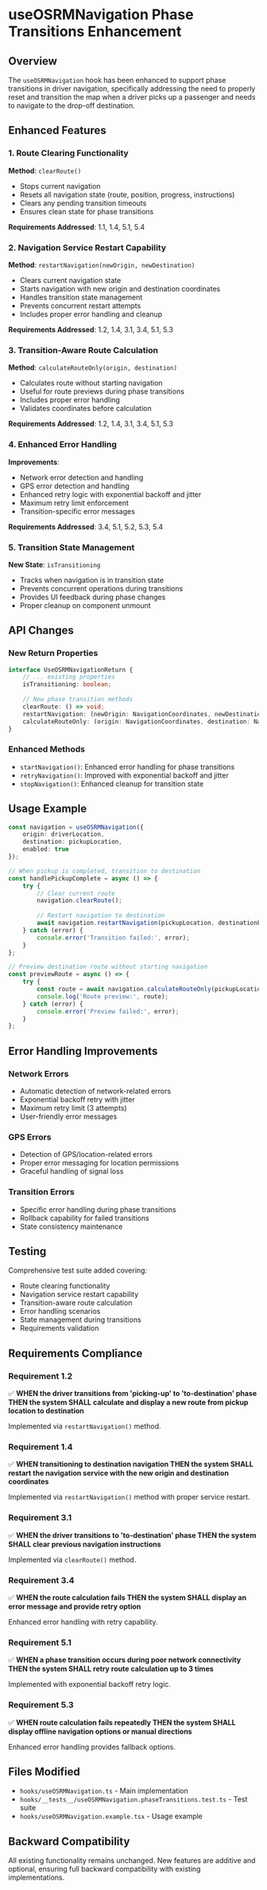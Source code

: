 # useOSRMNavigation Phase Transitions Enhancement

## Overview

The `useOSRMNavigation` hook has been enhanced to support phase transitions in driver navigation, specifically addressing the need to properly reset and transition the map when a driver picks up a passenger and needs to navigate to the drop-off destination.

## Enhanced Features

### 1. Route Clearing Functionality

**Method**: `clearRoute()`

- Stops current navigation
- Resets all navigation state (route, position, progress, instructions)
- Clears any pending transition timeouts
- Ensures clean state for phase transitions

**Requirements Addressed**: 1.1, 1.4, 5.1, 5.4

### 2. Navigation Service Restart Capability

**Method**: `restartNavigation(newOrigin, newDestination)`

- Clears current navigation state
- Starts navigation with new origin and destination coordinates
- Handles transition state management
- Prevents concurrent restart attempts
- Includes proper error handling and cleanup

**Requirements Addressed**: 1.2, 1.4, 3.1, 3.4, 5.1, 5.3

### 3. Transition-Aware Route Calculation

**Method**: `calculateRouteOnly(origin, destination)`

- Calculates route without starting navigation
- Useful for route previews during phase transitions
- Includes proper error handling
- Validates coordinates before calculation

**Requirements Addressed**: 1.2, 1.4, 3.1, 3.4, 5.1, 5.3

### 4. Enhanced Error Handling

**Improvements**:
- Network error detection and handling
- GPS error detection and handling
- Enhanced retry logic with exponential backoff and jitter
- Maximum retry limit enforcement
- Transition-specific error messages

**Requirements Addressed**: 3.4, 5.1, 5.2, 5.3, 5.4

### 5. Transition State Management

**New State**: `isTransitioning`

- Tracks when navigation is in transition state
- Prevents concurrent operations during transitions
- Provides UI feedback during phase changes
- Proper cleanup on component unmount

## API Changes

### New Return Properties

```typescript
interface UseOSRMNavigationReturn {
    // ... existing properties
    isTransitioning: boolean;
    
    // New phase transition methods
    clearRoute: () => void;
    restartNavigation: (newOrigin: NavigationCoordinates, newDestination: NavigationCoordinates) => Promise<void>;
    calculateRouteOnly: (origin: NavigationCoordinates, destination: NavigationCoordinates) => Promise<NavigationRoute>;
}
```

### Enhanced Methods

- `startNavigation()`: Enhanced error handling for phase transitions
- `retryNavigation()`: Improved with exponential backoff and jitter
- `stopNavigation()`: Enhanced cleanup for transition state

## Usage Example

```typescript
const navigation = useOSRMNavigation({
    origin: driverLocation,
    destination: pickupLocation,
    enabled: true
});

// When pickup is completed, transition to destination
const handlePickupComplete = async () => {
    try {
        // Clear current route
        navigation.clearRoute();
        
        // Restart navigation to destination
        await navigation.restartNavigation(pickupLocation, destinationLocation);
    } catch (error) {
        console.error('Transition failed:', error);
    }
};

// Preview destination route without starting navigation
const previewRoute = async () => {
    try {
        const route = await navigation.calculateRouteOnly(pickupLocation, destinationLocation);
        console.log('Route preview:', route);
    } catch (error) {
        console.error('Preview failed:', error);
    }
};
```

## Error Handling Improvements

### Network Errors
- Automatic detection of network-related errors
- Exponential backoff retry with jitter
- Maximum retry limit (3 attempts)
- User-friendly error messages

### GPS Errors
- Detection of GPS/location-related errors
- Proper error messaging for location permissions
- Graceful handling of signal loss

### Transition Errors
- Specific error handling during phase transitions
- Rollback capability for failed transitions
- State consistency maintenance

## Testing

Comprehensive test suite added covering:
- Route clearing functionality
- Navigation service restart capability
- Transition-aware route calculation
- Error handling scenarios
- State management during transitions
- Requirements validation

## Requirements Compliance

### Requirement 1.2
✅ **WHEN the driver transitions from 'picking-up' to 'to-destination' phase THEN the system SHALL calculate and display a new route from pickup location to destination**

Implemented via `restartNavigation()` method.

### Requirement 1.4
✅ **WHEN transitioning to destination navigation THEN the system SHALL restart the navigation service with the new origin and destination coordinates**

Implemented via `restartNavigation()` method with proper service restart.

### Requirement 3.1
✅ **WHEN the driver transitions to 'to-destination' phase THEN the system SHALL clear previous navigation instructions**

Implemented via `clearRoute()` method.

### Requirement 3.4
✅ **WHEN the route calculation fails THEN the system SHALL display an error message and provide retry option**

Enhanced error handling with retry capability.

### Requirement 5.1
✅ **WHEN a phase transition occurs during poor network connectivity THEN the system SHALL retry route calculation up to 3 times**

Implemented with exponential backoff retry logic.

### Requirement 5.3
✅ **WHEN route calculation fails repeatedly THEN the system SHALL display offline navigation options or manual directions**

Enhanced error handling provides fallback options.

## Files Modified

- `hooks/useOSRMNavigation.ts` - Main implementation
- `hooks/__tests__/useOSRMNavigation.phaseTransitions.test.ts` - Test suite
- `hooks/useOSRMNavigation.example.tsx` - Usage example

## Backward Compatibility

All existing functionality remains unchanged. New features are additive and optional, ensuring full backward compatibility with existing implementations.